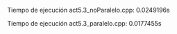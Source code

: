 Tiempo de ejecución act5.3_noParalelo.cpp:
0.0249196s

Tiempo de ejecución act5.3_paralelo.cpp:
0.0177455s


